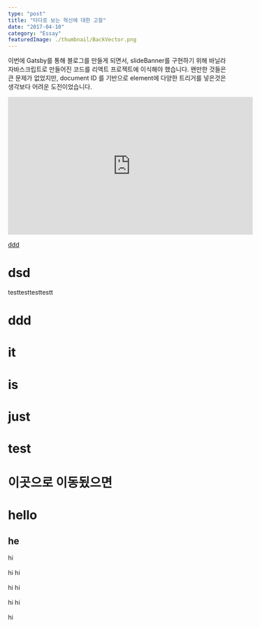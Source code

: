 ```yaml
---
type: "post"
title: "타다로 보는 혁신에 대한 고찰"
date: "2017-04-10"
category: "Essay"
featuredImage: ./thumbnail/BackVector.png
---
```


이번에 Gatsby를 통해 블로그를 만들게 되면서, slideBanner를 구현하기 위해 바닐라 자바스크립트로 만들어진 코드를 리액트 프로젝트에 이식해야 했습니다. 왠만한 것들은 큰 문제가 없었지만, document ID 를 기반으로 element에 다양한 트리거를 넣은것은 생각보다 어려운 도전이었습니다.

<iframe width="560" height="315" src="https://www.youtube.com/embed/4n0xNbfJLR8" frameborder="0" allowfullscreen></iframe>

[ddd](#dsd)

# dsd

testtesttesttestt

# ddd

# it

# is

# just

# test

<h1 id="dsd">이곳으로 이동됬으면</h1>

# hello

## he

hi<br></br>hi
hi<br></br>hi
hi<br></br>hi
hi<br></br>hi
